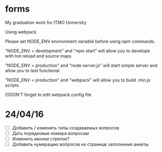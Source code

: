 # forms
 My graduation work for ITMO University
 
 Using webpack
 
 Please set NODE_ENV environment variable before using npm commands.
 
 "NODE_ENV = development" and "npm start" will allow you to develope with hot reload and source maps
 
 "NODE_ENV = production" and "node server.js" will start simple server and allow you to test functional
 
 "NODE_ENV = production" and "webpack" will allow you to build .min.js scripts
 
 (!)DON'T forget to edit webpack.config file

# 24/04/16
- [ ] Добавить / изменить типы создаваемых вопросов
- [ ] Дать порядковые номера вопросам
- [ ] Изменить иконки стрелок?
- [ ] Добавить нумерацию вопросов на странице заполнения анкеты
